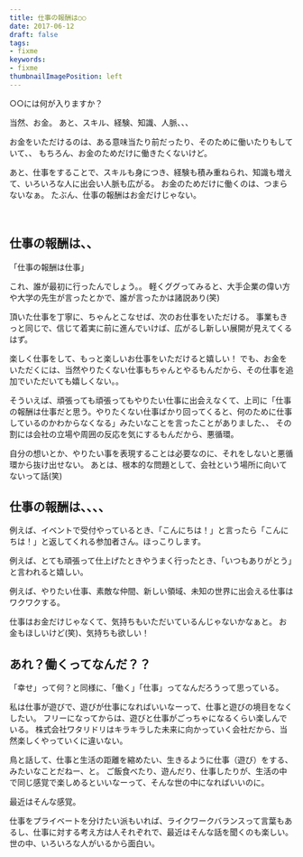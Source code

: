 ```yaml
---
title: 仕事の報酬は○○
date: 2017-06-12
draft: false
tags:
- fixme
keywords:
- fixme
thumbnailImagePosition: left
---
```

○○には何が入りますか？

当然、お金。
あと、スキル、経験、知識、人脈、、、

お金をいただけるのは、ある意味当たり前だったり、そのために働いたりもしていて、、
もちろん、お金のためだけに働きたくないけど。

あと、仕事をすることで、スキルも身につき、経験も積み重ねられ、知識も増えて、いろいろな人に出会い人脈も広がる。
お金のためだけに働くのは、つまらないなぁ。
たぶん、仕事の報酬はお金だけじゃない。

​
## 仕事の報酬は、、
「仕事の報酬は仕事」

これ、誰が最初に行ったんでしょう。。
軽くググってみると、大手企業の偉い方や大学の先生が言ったとかで、誰が言ったかは諸説あり(笑)

頂いた仕事を丁寧に、ちゃんとこなせば、次のお仕事をいただける。
事業もきっと同じで、信じて着実に前に進んでいけば、広がるし新しい展開が見えてくるはず。

楽しく仕事をして、もっと楽しいお仕事をいただけると嬉しい！
でも、お金をいただくには、当然やりたくない仕事もちゃんとやるもんだから、その仕事を追加でいただいても嬉しくない。。

そういえば、頑張っても頑張ってもやりたい仕事に出会えなくて、上司に「仕事の報酬は仕事だと思う。やりたくない仕事ばかり回ってくると、何のために仕事しているのかわからなくなる」みたいなことを言ったことがありました、、
その割には会社の立場や周囲の反応を気にするもんだから、悪循環。

自分の想いとか、やりたい事を表現することは必要なのに、それをしないと悪循環から抜け出せない。
あとは、根本的な問題として、会社という場所に向いてないって話(笑)
​
## 仕事の報酬は、、、、
例えば、イベントで受付やっているとき、「こんにちは！」と言ったら「こんにちは！」と返してくれる参加者さん。ほっこりします。

例えば、とても頑張って仕上げたときやうまく行ったとき、「いつもありがとう」と言われると嬉しい。

例えば、やりたい仕事、素敵な仲間、新しい領域、未知の世界に出会える仕事はワクワクする。

仕事はお金だけじゃなくて、気持ちもいただいているんじゃないかなぁと。
お金もほしいけど(笑)、気持ちも欲しい！
​
## あれ？働くってなんだ？？
「幸せ」って何？と同様に、「働く」「仕事」ってなんだろうって思っている。

私は仕事が遊びで、遊びが仕事になればいいなーって、仕事と遊びの境目をなくしたい。
フリーになってからは、遊びと仕事がごっちゃになるくらい楽しんでいる。
株式会社ワタリドリはキラキラした未来に向かっていく会社だから、当然楽しくやっていくに違いない。

鳥と話して、仕事と生活の距離を縮めたい、生きるように仕事（遊び）をする、みたいなことだねー、と。
ご飯食べたり、遊んだり、仕事したりが、生活の中で同じ感覚で楽しめるといいなーって、そんな世の中になればいいのに。

最近はそんな感覚。

仕事をプライベートを分けたい派もいれば、ライクワークバランスって言葉もあるし、仕事に対する考え方は人それぞれで、最近はそんな話を聞くのも楽しい。
​世の中、いろいろな人がいるから面白い。